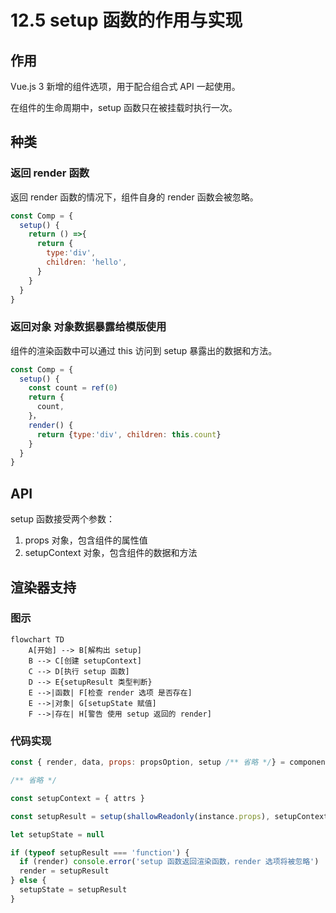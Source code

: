 # 12.5 setup 函数的作用与实现

## 作用

Vue.js 3 新增的组件选项，用于配合组合式 API 一起使用。

在组件的生命周期中，setup 函数只在被挂载时执行一次。

## 种类

### 返回 render 函数

返回 render 函数的情况下，组件自身的 render 函数会被忽略。

```js
const Comp = {
  setup() {
    return () =>{
      return {
        type:'div',
        children: 'hello',
      }
    }
  }
}
```

### 返回对象 对象数据暴露给模版使用

组件的渲染函数中可以通过 this 访问到 setup 暴露出的数据和方法。 

```js
const Comp = {
  setup() {
    const count = ref(0)
    return {
      count,
    }，
    render() {
      return {type:'div', children: this.count}
    }
  }
}
```

## API

setup 函数接受两个参数：

1. props 对象，包含组件的属性值
2. setupContext 对象，包含组件的数据和方法

## 渲染器支持

### 图示

```mermaid
flowchart TD
    A[开始] --> B[解构出 setup]
    B --> C[创建 setupContext]
    C --> D[执行 setup 函数]
    D --> E{setupResult 类型判断}
    E -->|函数| F[检查 render 选项 是否存在]  
    E -->|对象| G[setupState 赋值]
    F -->|存在| H[警告 使用 setup 返回的 render] 
```

### 代码实现

```js
const { render, data, props: propsOption, setup /** 省略 */} = componentOptions

/** 省略 */

const setupContext = { attrs }

const setupResult = setup(shallowReadonly(instance.props), setupContext)

let setupState = null

if (typeof setupResult === 'function') {
  if (render) console.error('setup 函数返回渲染函数，render 选项将被忽略')
  render = setupResult
} else {
  setupState = setupResult
}
```
